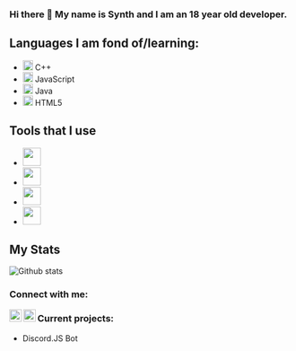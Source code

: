 ### Hi there 👋 My name is Synth and I am an 18 year old developer.

## Languages I am fond of/learning:

- <img height="18px" src="https://cdn.svgporn.com/logos/c-plusplus.svg"> C++
- <img height="18px" src="https://cdn.svgporn.com/logos/javascript.svg"> JavaScript
- <img height="18px" src="https://cdn.svgporn.com/logos/java.svg"> Java
- <img height="18px" src="https://cdn.svgporn.com/logos/html-5.svg"> HTML5

## Tools that I use

- <img height="32px" src="https://cdn.worldvectorlogo.com/logos/sublime-text.svg">
- <img height="32px" src="https://cdn.worldvectorlogo.com/logos/visual-studio-code-1.svg">
- <img height="32px" src="https://cdn.worldvectorlogo.com/logos/visual-studio-2013.svg">
- <img height="32px" src="https://cdn.worldvectorlogo.com/logos/microsoft-windows-22.svg">

## My Stats
![Github stats](https://github-readme-stats.vercel.app/api?username=synthofficial&show_icons=true&hide_border=true)

### Connect with me:
[<img align="left" alt="discord-server" width="22px" src="https://cdn.jsdelivr.net/npm/simple-icons@v3/icons/discord.svg" />][discord]
[<img align="left" alt="twitter-account" width="22px" src="https://cdn.jsdelivr.net/npm/simple-icons@v3/icons/twitter.svg" />][twitter]

[discord]: https://discord.gg/KPgA4p
[twitter]: https://twitter.com/Synth_RL

### Current projects:

- Discord.JS Bot
